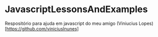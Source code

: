# JavascriptLessonsAndExamples
Respositório para ajuda em javascript do meu amigo (Viniucius Lopes)[https://github.com/viniciuslnunes]
